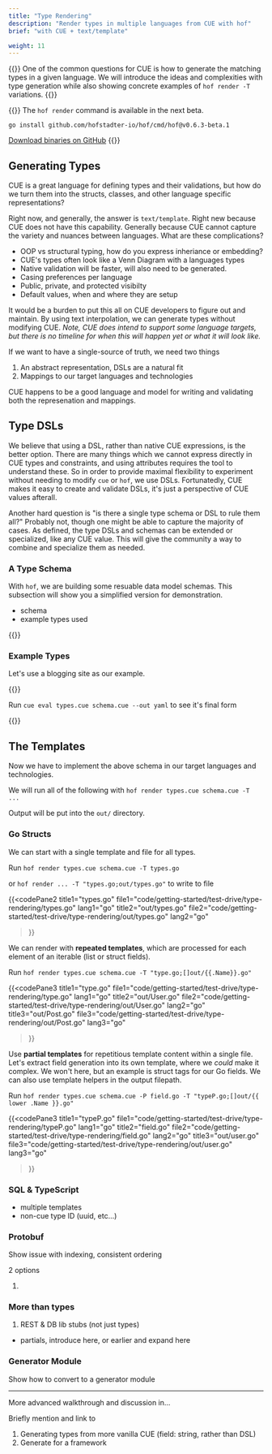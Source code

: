 ```yaml
---
title: "Type Rendering"
description: "Render types in multiple languages from CUE with hof"
brief: "with CUE + text/template"

weight: 11
---
```


{{<lead>}}
One of the common questions for CUE is
how to generate the matching types in a given language.
We will introduce the ideas and complexities with type generation
while also showing concrete examples of `hof render -T` variations.
{{</lead>}}

{{<alert style="success">}}
The `hof render` command is available in the next beta.

```
go install github.com/hofstadter-io/hof/cmd/hof@v0.6.3-beta.1
```

[Download binaries on GitHub](https://github.com/hofstadter-io/hof/releases/tag/v0.6.3-beta.1)
{{</alert>}}

## Generating Types

CUE is a great language for defining types and their validations,
but how do we turn them into the structs, classes, and other
language specific representations?

Right now, and generally, the answer is `text/template`.
Right new because CUE does not have this capability.
Generally because CUE cannot capture
the variety and nuances between languages.
What are these complications?

- OOP vs structural typing, how do you express inheriance or embedding?
- CUE's types often look like a Venn Diagram with a languages types
- Native validation will be faster, will also need to be generated.
- Casing preferences per language
- Public, private, and protected visibilty
- Default values, when and where they are setup

It would be a burden to put this all on CUE developers to figure out and maintain.
By using text interpolation, we can generate types without modifying CUE.
_Note, CUE does intend to support some language targets, but there
is no timeline for when this will happen yet or what it will look like._

If we want to have a single-source of truth, we need two things

1. An abstract representation, DSLs are a natural fit
1. Mappings to our target languages and technologies

CUE happens to be a good language and model for
writing and validating both the represenation and mappings.


## Type DSLs

We believe that using a DSL, rather than native CUE expressions,
is the better option. There are many things which we cannot
express directly in CUE types and constraints, and using
attributes requires the tool to understand these.
So in order to provide maximal flexibility to experiment
without needing to modify `cue` or `hof`, we use DSLs.
Fortunatedly, CUE makes it easy to create and validate DSLs,
it's just a perspective of CUE values afterall.

Another hard question is "is there a single type schema or DSL to rule them all?"
Probably not, though one might be able to capture the majority of cases.
As defined, the type DSLs and schemas can be extended or specialized, like any CUE value.
This will give the community a way to combine and specialize them as needed.


### A Type Schema

With `hof`, we are building some resuable data model schemas.
This subsection will show you a simplified version for demonstration.

- schema
- example types used

{{<codePane title="A Type Schema" file="code/getting-started/test-drive/type-rendering/schema.html">}}

### Example Types

Let's use a blogging site as our example.

{{<codePane title="types.cue" file="code/getting-started/test-drive/type-rendering/data.html">}}

Run `cue eval types.cue schema.cue --out yaml` to see it's final form

{{<codePane title="types.cue" file="code/getting-started/test-drive/type-rendering/data.yaml" lang="yaml">}}


## The Templates

Now we have to implement the above schema
in our target languages and technologies.

We will run all of the following with `hof render types.cue schema.cue -T ...`

Output will be put into the `out/` directory.


### Go Structs

We can start with a single template and file for all types.

Run `hof render types.cue schema.cue -T types.go`

or `hof render ... -T "types.go;out/types.go"` to write to file

{{<codePane2
	title1="types.go" file1="code/getting-started/test-drive/type-rendering/types.go" lang1="go"
	title2="out/types.go" file2="code/getting-started/test-drive/type-rendering/out/types.go" lang2="go"
>}}

We can render with __repeated templates__, which are processed
for each element of an iterable (list or struct fields).

Run `hof render types.cue schema.cue -T "type.go;[]out/{{.Name}}.go"`

{{<codePane3
	title1="type.go" file1="code/getting-started/test-drive/type-rendering/type.go" lang1="go"
	title2="out/User.go" file2="code/getting-started/test-drive/type-rendering/out/User.go" lang2="go"
	title3="out/Post.go" file3="code/getting-started/test-drive/type-rendering/out/Post.go" lang3="go"
>}}

Use __partial templates__ for repetitious template content within a single file.
Let's extract field generation into its own template, where we _could_ make it complex.
We won't here, but an example is struct tags for our Go fields.
We can also use template helpers in the output filepath.

Run `hof render types.cue schema.cue -P field.go -T "typeP.go;[]out/{{ lower .Name }}.go"`

{{<codePane3
	title1="typeP.go" file1="code/getting-started/test-drive/type-rendering/typeP.go" lang1="go"
	title2="field.go" file2="code/getting-started/test-drive/type-rendering/field.go" lang2="go"
	title3="out/user.go" file3="code/getting-started/test-drive/type-rendering/out/user.go" lang3="go"
>}}

### SQL & TypeScript

- multiple templates
- non-cue type ID (uuid, etc...)


### Protobuf

Show issue with indexing, consistent ordering

2 options

1. 


### More than types

1. REST & DB lib stubs (not just types)

- partials, introduce here, or earlier and expand here

### Generator Module

Show how to convert to a generator module

---



More advanced walkthrough and discussion in...



Briefly mention and link to

1. Generating types from more vanilla CUE (field: string, rather than DSL)
1. Generate for a framework

